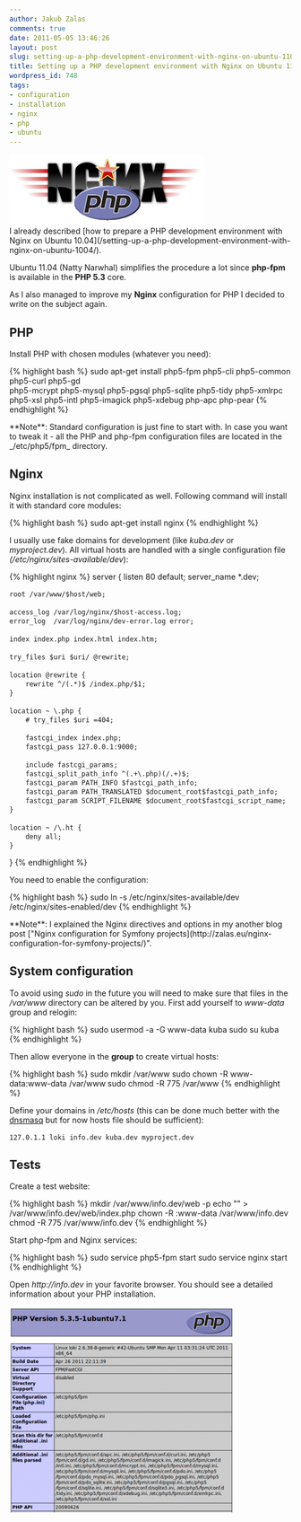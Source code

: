 ```yaml
---
author: Jakub Zalas
comments: true
date: 2011-05-05 13:46:26
layout: post
slug: setting-up-a-php-development-environment-with-nginx-on-ubuntu-1104
title: Setting up a PHP development environment with Nginx on Ubuntu 11.04
wordpress_id: 748
tags:
- configuration
- installation
- nginx
- php
- ubuntu
---
```


<div class="pull-left">
    <img src="/uploads/wp/2011/05/nginx-php.png" title="Nginx and PHP logo" alt="Nginx and PHP logo" class="img-responsive" />
</div>
I already described [how to prepare a PHP development environment with Nginx on Ubuntu 10.04](/setting-up-a-php-development-environment-with-nginx-on-ubuntu-1004/).

Ubuntu 11.04 (Natty Narwhal) simplifies the procedure a lot since **php-fpm** is available in the **PHP 5.3** core.

As I also managed to improve my **Nginx** configuration for PHP I decided to write on the subject again.


## PHP


Install PHP with chosen modules (whatever you need):

    
{% highlight bash %}
sudo apt-get install php5-fpm php5-cli php5-common php5-curl php5-gd \
  php5-mcrypt php5-mysql php5-pgsql php5-sqlite php5-tidy php5-xmlrpc \
  php5-xsl php5-intl php5-imagick php5-xdebug php-apc php-pear
{% endhighlight %}


<div class="alert alert-warning" markdown="1">
**Note**: Standard configuration is just fine to start with. In case you want to tweak it - all the PHP and php-fpm configuration files are located in the _/etc/php5/fpm_ directory.
</div>


## Nginx


Nginx installation is not complicated as well. Following command will install it with standard core modules:

    
{% highlight bash %}
sudo apt-get install nginx
{% endhighlight %}


I usually use fake domains for development (like _kuba.dev_ or _myproject.dev_). All virtual hosts are handled with a single configuration file _(/etc/nginx/sites-available/dev_):

    
{% highlight nginx %}
server {
    listen 80 default;
    server_name *.dev;

    root /var/www/$host/web;

    access_log /var/log/nginx/$host-access.log;
    error_log  /var/log/nginx/dev-error.log error;

    index index.php index.html index.htm;

    try_files $uri $uri/ @rewrite;

    location @rewrite {
        rewrite ^/(.*)$ /index.php/$1;
    }
    
    location ~ \.php {
        # try_files $uri =404;

        fastcgi_index index.php;
        fastcgi_pass 127.0.0.1:9000;

        include fastcgi_params;
        fastcgi_split_path_info ^(.+\.php)(/.+)$;
        fastcgi_param PATH_INFO $fastcgi_path_info;
        fastcgi_param PATH_TRANSLATED $document_root$fastcgi_path_info;
        fastcgi_param SCRIPT_FILENAME $document_root$fastcgi_script_name;
    }

    location ~ /\.ht {
        deny all;
    }
}
{% endhighlight %}


You need to enable the configuration:

    
{% highlight bash %}
sudo ln -s /etc/nginx/sites-available/dev /etc/nginx/sites-enabled/dev
{% endhighlight %}


<div class="alert alert-warning" markdown="1">
**Note**: I explained the Nginx directives and options in my another blog post ["Nginx configuration for Symfony projects](http://zalas.eu/nginx-configuration-for-symfony-projects/)".
</div>


## System configuration


To avoid using _sudo_ in the future you will need to make sure that files in the _/var/www_ directory can be altered by you. First add yourself to _www-data_ group and relogin:

    
{% highlight bash %}
sudo usermod -a -G www-data kuba
sudo su kuba
{% endhighlight %}


Then allow everyone in the __group__ to create virtual hosts:

    
{% highlight bash %}
sudo mkdir /var/www
sudo chown -R www-data:www-data /var/www
sudo chmod -R 775 /var/www
{% endhighlight %}


Define your domains in _/etc/hosts_ (this can be done much better with the [dnsmasq](http://http//www.thekelleys.org.uk/dnsmasq/doc.html) but for now hosts file should be sufficient):

    
    127.0.1.1 loki info.dev kuba.dev myproject.dev




## Tests


Create a test website:

    
{% highlight bash %}
mkdir /var/www/info.dev/web -p
echo "<?php echo phpinfo(); ?>" > /var/www/info.dev/web/index.php
chown -R :www-data /var/www/info.dev
chmod -R 775 /var/www/info.dev
{% endhighlight %}


Start php-fpm and Nginx services:

    
{% highlight bash %}
sudo service php5-fpm start
sudo service nginx start
{% endhighlight %}


Open _http://info.dev_ in your favorite browser. You should see a detailed information about your PHP installation.

<div class="text-center">
    <a href="/uploads/wp/2011/05/phpinfo.png"><img src="/uploads/wp/2011/05/phpinfo-400x367.png" title="phpinfo" alt="phpinfo" class="img-responsive" /></a>
</div>

